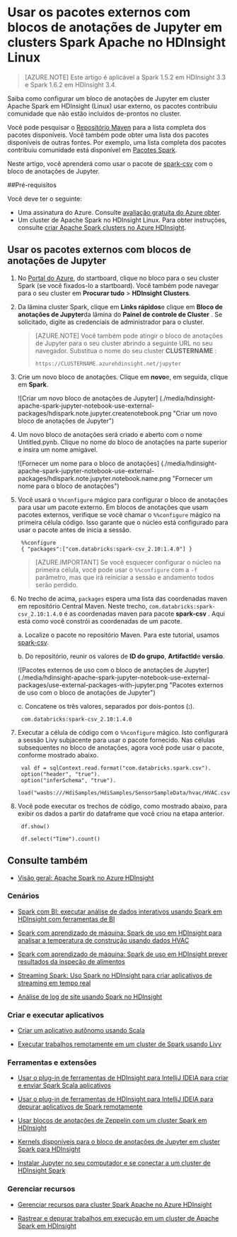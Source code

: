 <properties 
    pageTitle="Usar os pacotes externos com blocos de anotações de Jupyter no Apache Spark clusters em HDInsight | Azure"
    description="Instruções passo a passo sobre como configurar blocos de anotações de Jupyter disponíveis com HDInsight Spark clusters para usar os pacotes de Spark externos." 
    services="hdinsight" 
    documentationCenter="" 
    authors="nitinme" 
    manager="jhubbard" 
    editor="cgronlun"
    tags="azure-portal"/>

<tags 
    ms.service="hdinsight" 
    ms.workload="big-data" 
    ms.tgt_pltfrm="na" 
    ms.devlang="na" 
    ms.topic="article" 
    ms.date="10/28/2016" 
    ms.author="nitinme"/>


# <a name="use-external-packages-with-jupyter-notebooks-in-apache-spark-clusters-on-hdinsight-linux"></a>Usar os pacotes externos com blocos de anotações de Jupyter em clusters Spark Apache no HDInsight Linux

>[AZURE.NOTE] Este artigo é aplicável a Spark 1.5.2 em HDInsight 3.3 e Spark 1.6.2 em HDInsight 3.4. 

Saiba como configurar um bloco de anotações de Jupyter em cluster Apache Spark em HDInsight (Linux) usar externo, os pacotes contribuiu comunidade que não estão incluídos de-prontos no cluster. 

Você pode pesquisar o [Repositório Maven](http://search.maven.org/) para a lista completa dos pacotes disponíveis. Você também pode obter uma lista dos pacotes disponíveis de outras fontes. Por exemplo, uma lista completa dos pacotes contribuiu comunidade está disponível em [Pacotes Spark](http://spark-packages.org/).

Neste artigo, você aprenderá como usar o pacote de [spark-csv](http://search.maven.org/#artifactdetails%7Ccom.databricks%7Cspark-csv_2.10%7C1.4.0%7Cjar) com o bloco de anotações de Jupyter.

##<a name="prerequisites"></a>Pré-requisitos

Você deve ter o seguinte:

- Uma assinatura do Azure. Consulte [avaliação gratuita do Azure obter](https://azure.microsoft.com/documentation/videos/get-azure-free-trial-for-testing-hadoop-in-hdinsight/).
- Um cluster de Apache Spark no HDInsight Linux. Para obter instruções, consulte [criar Apache Spark clusters no Azure HDInsight](hdinsight-apache-spark-jupyter-spark-sql.md).

## <a name="use-external-packages-with-jupyter-notebooks"></a>Usar os pacotes externos com blocos de anotações de Jupyter 

1. No [Portal do Azure](https://portal.azure.com/), do startboard, clique no bloco para o seu cluster Spark (se você fixados-lo a startboard). Você também pode navegar para o seu cluster em **Procurar tudo** > **HDInsight Clusters**.   

2. Da lâmina cluster Spark, clique em **Links rápidos**e clique em **Bloco de anotações de Jupyter**da lâmina do **Painel de controle de Cluster** . Se solicitado, digite as credenciais de administrador para o cluster.

    > [AZURE.NOTE] Você também pode atingir o bloco de anotações de Jupyter para o seu cluster abrindo a seguinte URL no seu navegador. Substitua o nome do seu cluster __CLUSTERNAME__ :
    >
    > `https://CLUSTERNAME.azurehdinsight.net/jupyter`

2. Crie um novo bloco de anotações. Clique em **novo**e, em seguida, clique em **Spark**.

    ![Criar um novo bloco de anotações de Jupyter] (./media/hdinsight-apache-spark-jupyter-notebook-use-external-packages/hdispark.note.jupyter.createnotebook.png "Criar um novo bloco de anotações de Jupyter")

3. Um novo bloco de anotações será criado e aberto com o nome Untitled.pynb. Clique no nome do bloco de anotações na parte superior e insira um nome amigável.

    ![Fornecer um nome para o bloco de anotações] (./media/hdinsight-apache-spark-jupyter-notebook-use-external-packages/hdispark.note.jupyter.notebook.name.png "Fornecer um nome para o bloco de anotações")

4. Você usará o `%%configure` mágico para configurar o bloco de anotações para usar um pacote externo. Em blocos de anotações que usam pacotes externos, verifique se você chamar o `%%configure` mágico na primeira célula código. Isso garante que o núcleo está configurado para usar o pacote antes de inicia a sessão.

        %%configure
        { "packages":["com.databricks:spark-csv_2.10:1.4.0"] }


    >[AZURE.IMPORTANT] Se você esquecer configurar o núcleo na primeira célula, você pode usar o `%%configure` com a `-f` parâmetro, mas que irá reiniciar a sessão e andamento todos serão perdido.

5. No trecho de acima, `packages` espera uma lista das coordenadas maven em repositório Central Maven. Neste trecho, `com.databricks:spark-csv_2.10:1.4.0` é as coordenadas maven para pacote **spark-csv** . Aqui está como você constrói as coordenadas de um pacote.

    a. Localize o pacote no repositório Maven. Para este tutorial, usamos [spark-csv](http://search.maven.org/#artifactdetails%7Ccom.databricks%7Cspark-csv_2.10%7C1.4.0%7Cjar).
    
    b. Do repositório, reunir os valores de **ID do grupo**, **ArtifactId**e **versão**.

    ![Pacotes externos de uso com o bloco de anotações de Jupyter] (./media/hdinsight-apache-spark-jupyter-notebook-use-external-packages/use-external-packages-with-jupyter.png "Pacotes externos de uso com o bloco de anotações de Jupyter")

    c. Concatene os três valores, separados por dois-pontos (**:**).

        com.databricks:spark-csv_2.10:1.4.0

6. Executar a célula de código com o `%%configure` mágico. Isto configurará a sessão Livy subjacente para usar o pacote fornecido. Nas células subsequentes no bloco de anotações, agora você pode usar o pacote, conforme mostrado abaixo.

        val df = sqlContext.read.format("com.databricks.spark.csv").
        option("header", "true").
        option("inferSchema", "true").
        load("wasbs:///HdiSamples/HdiSamples/SensorSampleData/hvac/HVAC.csv")

7. Você pode executar os trechos de código, como mostrado abaixo, para exibir os dados a partir do dataframe que você criou na etapa anterior.

        df.show()

        df.select("Time").count()


## <a name="seealso"></a>Consulte também


* [Visão geral: Apache Spark no Azure HDInsight](hdinsight-apache-spark-overview.md)

### <a name="scenarios"></a>Cenários

* [Spark com BI: executar análise de dados interativos usando Spark em HDInsight com ferramentas de BI](hdinsight-apache-spark-use-bi-tools.md)

* [Spark com aprendizado de máquina: Spark de uso em HDInsight para analisar a temperatura de construção usando dados HVAC](hdinsight-apache-spark-ipython-notebook-machine-learning.md)

* [Spark com aprendizado de máquina: Spark de uso em HDInsight prever resultados da inspeção de alimentos](hdinsight-apache-spark-machine-learning-mllib-ipython.md)

* [Streaming Spark: Uso Spark no HDInsight para criar aplicativos de streaming em tempo real](hdinsight-apache-spark-eventhub-streaming.md)

* [Análise de log de site usando Spark no HDInsight](hdinsight-apache-spark-custom-library-website-log-analysis.md)

### <a name="create-and-run-applications"></a>Criar e executar aplicativos

* [Criar um aplicativo autônomo usando Scala](hdinsight-apache-spark-create-standalone-application.md)

* [Executar trabalhos remotamente em um cluster de Spark usando Livy](hdinsight-apache-spark-livy-rest-interface.md)

### <a name="tools-and-extensions"></a>Ferramentas e extensões

* [Usar o plug-in de ferramentas de HDInsight para IntelliJ IDEIA para criar e enviar Spark Scala aplicativos](hdinsight-apache-spark-intellij-tool-plugin.md)

* [Usar o plug-in de ferramentas de HDInsight para IntelliJ IDEIA para depurar aplicativos de Spark remotamente](hdinsight-apache-spark-intellij-tool-plugin-debug-jobs-remotely.md)

* [Usar blocos de anotações de Zeppelin com um cluster Spark em HDInsight](hdinsight-apache-spark-use-zeppelin-notebook.md)

* [Kernels disponíveis para o bloco de anotações de Jupyter em cluster Spark para HDInsight](hdinsight-apache-spark-jupyter-notebook-kernels.md)

* [Instalar Jupyter no seu computador e se conectar a um cluster de HDInsight Spark](hdinsight-apache-spark-jupyter-notebook-install-locally.md)

### <a name="manage-resources"></a>Gerenciar recursos

* [Gerenciar recursos para cluster Spark Apache no Azure HDInsight](hdinsight-apache-spark-resource-manager.md)

* [Rastrear e depurar trabalhos em execução em um cluster de Apache Spark em HDInsight](hdinsight-apache-spark-job-debugging.md)

